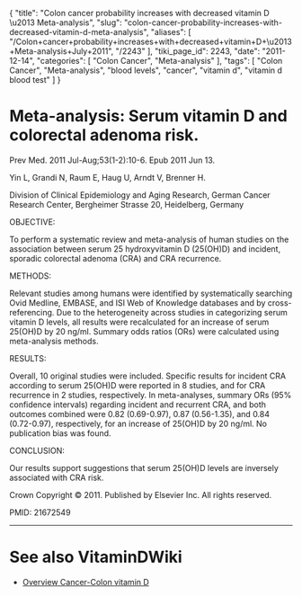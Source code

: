 {
    "title": "Colon cancer probability increases with decreased vitamin D \u2013 Meta-analysis",
    "slug": "colon-cancer-probability-increases-with-decreased-vitamin-d-meta-analysis",
    "aliases": [
        "/Colon+cancer+probability+increases+with+decreased+vitamin+D+\u2013+Meta-analysis+July+2011",
        "/2243"
    ],
    "tiki_page_id": 2243,
    "date": "2011-12-14",
    "categories": [
        "Colon Cancer",
        "Meta-analysis"
    ],
    "tags": [
        "Colon Cancer",
        "Meta-analysis",
        "blood levels",
        "cancer",
        "vitamin d",
        "vitamin d blood test"
    ]
}


# Meta-analysis: Serum vitamin D and colorectal adenoma risk.

Prev Med. 2011 Jul-Aug;53(1-2):10-6. Epub 2011 Jun 13.

Yin L, Grandi N, Raum E, Haug U, Arndt V, Brenner H.

Division of Clinical Epidemiology and Aging Research, German Cancer Research Center, Bergheimer Strasse 20, Heidelberg, Germany

OBJECTIVE:

To perform a systematic review and meta-analysis of human studies on the association between serum 25 hydroxyvitamin D (25(OH)D) and incident, sporadic colorectal adenoma (CRA) and CRA recurrence.

METHODS:

Relevant studies among humans were identified by systematically searching Ovid Medline, EMBASE, and ISI Web of Knowledge databases and by cross-referencing. Due to the heterogeneity across studies in categorizing serum vitamin D levels, all results were recalculated for an increase of serum 25(OH)D by 20 ng/ml. Summary odds ratios (ORs) were calculated using meta-analysis methods.

RESULTS:

Overall, 10 original studies were included. Specific results for incident CRA according to serum 25(OH)D were reported in 8 studies, and for CRA recurrence in 2 studies, respectively. In meta-analyses, summary ORs (95% confidence intervals) regarding incident and recurrent CRA, and both outcomes combined were 0.82 (0.69-0.97), 0.87 (0.56-1.35), and 0.84 (0.72-0.97), respectively, for an increase of 25(OH)D by 20 ng/ml. No publication bias was found.

CONCLUSION:

Our results support suggestions that serum 25(OH)D levels are inversely associated with CRA risk.

Crown Copyright © 2011. Published by Elsevier Inc. All rights reserved.

PMID:     21672549

- - - - - - - 

# See also VitaminDWiki

* [Overview Cancer-Colon vitamin D](/tags/overview-cancer-colon-vitamin-d.html)